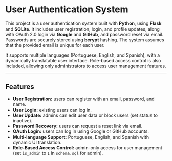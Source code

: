 # User Authentication System

This project is a user authentication system built with **Python**, using **Flask** and **SQLite**. It includes user registration, login, and profile updates, along with OAuth 2.0 login via **Google** and **GitHub**, and password reset via email. Passwords are securely stored using **bcrypt** hashing. The system assumes that the provided email is unique for each user.

It supports multiple languages (Portuguese, English, and Spanish), with a dynamically translatable user interface. Role-based access control is also included, allowing only administrators to access user management features.

---

## Features

- **User Registration:** users can register with an email, password, and name.
- **User Login:** existing users can log in.
- **User Update:** admins can edit user data or block users (set status to inactive).
- **Password Recovery:** users can request a reset link via email.
- **OAuth Login:** users can log in using Google or GitHub accounts.
- **Multi-language Support:** Portuguese, English, and Spanish with dynamic UI translation.
- **Role-Based Access Control:** admin-only access for user management (set `is_admin` to `1` in `schema.sql` for admin).

